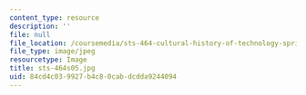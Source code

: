 ```yaml
---
content_type: resource
description: ''
file: null
file_location: /coursemedia/sts-464-cultural-history-of-technology-spring-2005/84cd4c039927b4c80cabdcdda9244094_sts-464s05.jpg
file_type: image/jpeg
resourcetype: Image
title: sts-464s05.jpg
uid: 84cd4c03-9927-b4c8-0cab-dcdda9244094
---
```

